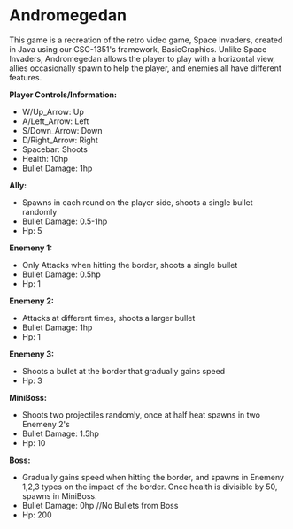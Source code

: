 # Andromegedan
This game is a recreation of the retro video game, Space Invaders, created in Java using our CSC-1351's framework, BasicGraphics. Unlike Space Invaders, Andromegedan allows the player to 
play with a horizontal view, allies occasionally spawn to help the player, and enemies all have different features. 

**Player Controls/Information:**
- W/Up_Arrow: Up
- A/Left_Arrow: Left
- S/Down_Arrow: Down
- D/Right_Arrow: Right
- Spacebar: Shoots
- Health: 10hp
- Bullet Damage: 1hp

**Ally:**
- Spawns in each round on the player side, shoots a single bullet randomly
- Bullet Damage: 0.5-1hp
- Hp: 5 

**Enemeny 1:**
- Only Attacks when hitting the border, shoots a single bullet 
- Bullet Damage: 0.5hp
- Hp: 1
  
**Enemeny 2:**
- Attacks at different times, shoots a larger bullet
- Bullet Damage: 1hp
- Hp: 1
  
**Enemeny 3:**
- Shoots a bullet at the border that  gradually gains speed
- Hp: 3

**MiniBoss:**
- Shoots two projectiles randomly, once at half heat spawns in two Enemeny 2's
- Bullet Damage: 1.5hp
- Hp: 10

**Boss:**
- Gradually gains speed when hitting the border, and spawns in Enemeny 1,2,3 types on the impact of the border. Once health is divisible by 50, spawns in MiniBoss.
- Bullet Damage: 0hp //No Bullets from Boss
- Hp: 200




